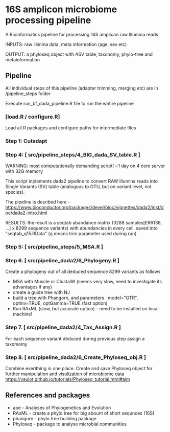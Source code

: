 # 16S amplicon microbiome processing pipeline
A Bioinformatics pipeline for processing 16S amplican raw Illumina reads

INPUTS: raw illimina data, meta information (age, sex etc)

OUTPUT: a phyloseq object with ASV table, taxonomy, phylo-tree and metainformation


## Pipeline
All individual steps of this pipeline (adapter trimming, merging etc) are in /pipeline_steps folder

Execute run_bf_dada_pipeline.R file to run the whtire pipeline


### [load.R  / configure.R]
Load all R packages and configure paths for intermediate files


### Step 1: Cutadapt



### Step 4: [ src/pipeline_steps/4_BIG_dada_SV_table.R ]

WARNING: most computationally demanding script! ~1 day on 4 core server with 32G memory

This script inplements dada2 pipeline to convert RAW Illumina reads into Single Variants (SV) table (analogous to OTU, but on variant level, not species).

The pipeline is desribed here - https://www.bioconductor.org/packages/devel/bioc/vignettes/dada2/inst/doc/dada2-intro.html

RESULTS: the result is a seqtab abandance matrix (3288 samples[ERR138, ...] x 8299 sequence variants) with abundancies in every cell.
saved into "seqtab_q15.RData" (q means trim parameter used during run)


### Step 5: [ src/pipeline_steps/5_MSA.R ]
  
  
  
### Step 6. [ src/pipeline_dada2/6_Phylogeny.R ]

Create a phylogeny out of all deduced sequence 8299 variants as follows
  - MSA with Muscle or ClustalW (seems very slow, need to investigate its advantages if any)
  - create a guide tree with NJ
  - build a tree with Phangorn, and parameters : model="GTR", optInv=TRUE, optGamma=TRUE (fast option)
  - Run  RAxML (slow, but accurate option) - need to be installed on local machine!
  
  
### Step 7. [ src/pipeline_dada2/4_Tax_Assign.R ]

For each sequence variant deduced during previous step assign a taxomomy


   
   

  
  
### Step 8. [ src/pipeline_dada2/6_Create_Phyloseq_obj.R ]

Combine everithing in one place.
Create and save Phyloseq object for further manipulation and visulization of microbiome data
https://vaulot.github.io/tutorials/Phyloseq_tutorial.html#aim



  
  
## References and packages
- ape - Analyses of Phylogenetics and Evolution
- RAxML - create a phylo tree for big abount of short sequnces (16S)
- phangorn - phylo tree building package
- Phyloseq - package to analyse microbial communities



